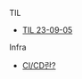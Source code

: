 TIL
- [TIL 23-09-05](https://github.com/aorri2/study-archive/tree/master/TIL)

Infra
- [CI/CD란?](https://github.com/aorri2/study-archive/tree/master/infra)

